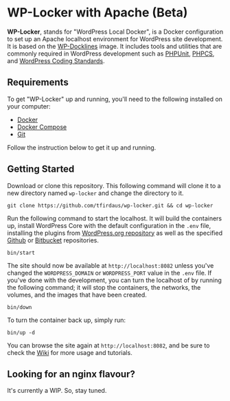 # WP-Locker with Apache (Beta)

**WP-Locker**, stands for "WordPress Local Docker", is a Docker configuration to set up an Apache localhost environment for WordPress site development. It is based on the [WP-Docklines](https://github.com/tfirdaus/wp-docklines) image. It includes tools and utilities that are commonly required in WordPress development such as [PHPUnit](https://phpunit.de/), [PHPCS](https://github.com/squizlabs/PHP_CodeSniffer), and [WordPress Coding Standards](https://github.com/WordPress-Coding-Standards/WordPress-Coding-Standards).

## Requirements

To get "WP-Locker" up and running, you'll need to the following installed on your computer:

- [Docker](https://www.docker.com/)
- [Docker Compose](https://docs.docker.com/compose/)
- [Git](https://git-scm.com/)

Follow the instruction below to get it up and running.

## Getting Started

Download or clone this repository. This following command will clone it to a new directory named `wp-locker` and change the directory to it.

```
git clone https://github.com/tfirdaus/wp-locker.git && cd wp-locker
```

Run the following command to start the localhost. It will build the containers up, install WordPress Core with the default configuration in the `.env` file, installing the plugins from [WordPress.org repository](https://wordpress.org/plugins/) as well as the specified [Github](https://github.com/) or [Bitbucket](https://bitbucket.org/) repositories.

```
bin/start
```

The site should now be available at `http://localhost:8082` unless you've changed the `WORDPRESS_DOMAIN` or `WORDPRESS_PORT` value in the `.env` file. If you've done with the development, you can turn the localhost of by running the following command; it will stop the containers, the networks, the volumes, and the images that have been created.

```
bin/down
```

To turn the container back up, simply run:

```
bin/up -d
```

You can browse the site again at `http://localhost:8082`, and be sure to check the [Wiki](https://github.com/tfirdaus/wp-locker/wiki) for more usage and tutorials.

## Looking for an nginx flavour?

It's currently a WIP. So, stay tuned.
